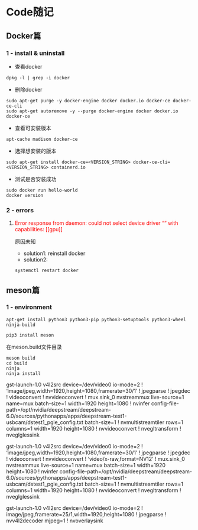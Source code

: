 # Code随记
## Docker篇
### 1 - install & uninstall 
+ 查看docker
```
dpkg -l | grep -i docker
```
+ 删除docker
```
sudo apt-get purge -y docker-engine docker docker.io docker-ce docker-ce-cli
sudo apt-get autoremove -y --purge docker-engine docker docker.io docker-ce  
```
+ 查看可安装版本
```
apt-cache madison docker-ce
```
+ 选择想安装的版本
```
sudo apt-get install docker-ce=<VERSION_STRING> docker-ce-cli=<VERSION_STRING> containerd.io
```
+ 测试是否安装成功
```
sudo docker run hello-world
docker version
```

### 2 - errors
1. <font color=red>Error response from daemon: could not select device driver ““ with capabilities: [[gpu]]</font>

    原因未知
    + solution1: reinstall docker
    + solution2: 
    ```
    systemctl restart docker
    ```
## meson篇
### 1 - environment
```
apt-get install python3 python3-pip python3-setuptools python3-wheel ninja-build

pip3 install meson
```
在meson.build文件目录
```
meson build
cd build
ninja
ninja install
```


gst-launch-1.0 v4l2src device=/dev/video0 io-mode=2 ! ‘image/jpeg,width=1920,height=1080,framerate=30/1’ ! jpegparse ! jpegdec ! videoconvert ! nvvideoconvert ! mux.sink_0 nvstreammux live-source=1 name=mux batch-size=1 width=1920 height=1080 ! nvinfer config-file-path=/opt/nvidia/deepstream/deepstream-6.0/sources/pythonapps/apps/deepstream-test1-usbcam/dstest1_pgie_config.txt batch-size=1 ! nvmultistreamtiler rows=1 columns=1 width=1920 height=1080 ! nvvideoconvert ! nvegltransform ! nveglglessink


gst-launch-1.0 v4l2src device=/dev/video0 io-mode=2 ! ‘image/jpeg,width=1920,height=1080,framerate=30/1’ ! jpegparse ! jpegdec ! videoconvert ! nvvideoconvert ! ‘video/x-raw,format=NV12’ ! mux.sink_0 nvstreammux live-source=1 name=mux batch-size=1 width=1920 height=1080 ! nvinfer config-file-path=/opt/nvidia/deepstream/deepstream-6.0/sources/pythonapps/apps/deepstream-test1-usbcam/dstest1_pgie_config.txt batch-size=1 ! nvmultistreamtiler rows=1 columns=1 width=1920 height=1080 ! nvvideoconvert ! nvegltransform ! nveglglessink


gst-launch-1.0 v4l2src device=/dev/video0 io-mode=2 ! image/jpeg,framerate=25/1,width=1920,height=1080 ! jpegparse ! nvv4l2decoder mjpeg=1 ! nvoverlaysink